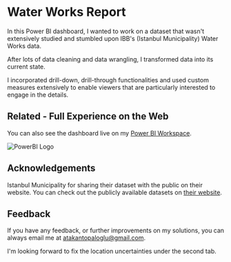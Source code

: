 
# Water Works Report

In this Power BI dashboard, I wanted to work on a dataset that wasn't extensively studied and stumbled upon IBB's (Istanbul Municipality) Water Works data.

After lots of data cleaning and data wrangling, I transformed data into its current state.

I incorporated drill-down, drill-through functionalities and used custom measures extensively to enable viewers that are particularly interested to engage in the details.

## Related - Full Experience on the Web

You can also see the dashboard live on my
[Power BI Workspace](https://app.powerbi.com/links/1BkuVkdvPY?ctid=2ae2e245-8e8d-4036-856f-bf6abd255644&pbi_source=linkShare).


![PowerBI Logo](https://upload.wikimedia.org/wikipedia/commons/c/cf/New_Power_BI_Logo.svg)


## Acknowledgements

 Istanbul Municipality for sharing their dataset with the public on their website. You can check out the publicly available datasets on [their website](data.ibb.gov.tr/dataset).
## Feedback

If you have any feedback, or further improvements on my solutions, you can always email me at atakantopaloglu@gmail.com.

I'm looking forward to fix the location uncertainties under the second tab. 

